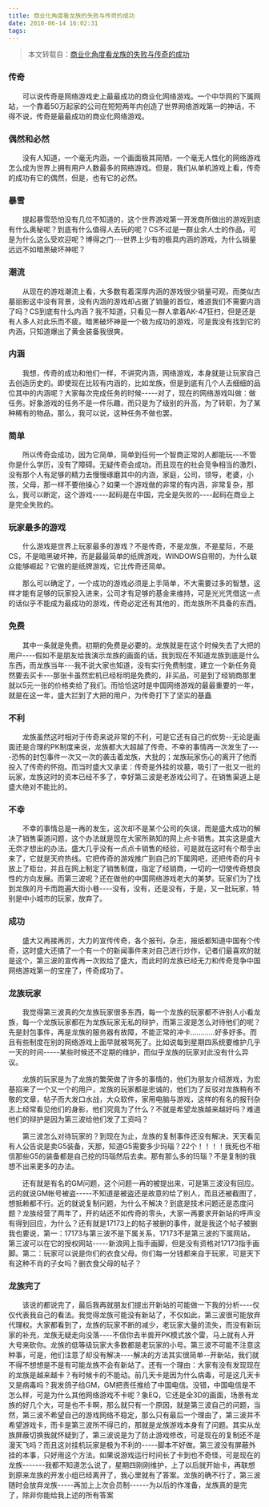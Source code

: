 ```yaml
---
title: 商业化角度看龙族的失败与传奇的成功
date: 2018-06-14 16:02:31
tags:
---
```


>本文转载自：[商业化角度看龙族的失败与传奇的成功](http://games.sina.com.cn/z/dragonraja/2003-08-06/30960.shtml)

### 传奇

　　可以说传奇是网络游戏史上最最成功的商业化网络游戏。一个中华网的下属网站，一个靠着50万起家的公司在短短两年内创造了世界网络游戏第一的神话，不得不说，传奇是最最成功的商业化网络游戏。

### 偶然和必然

　　没有人知道，一个毫无内涵，一个画面极其简陋，一个毫无人性化的网络游戏怎么成为世界上拥有用户人数最多的网络游戏。但是，我们从单机游戏上看，传奇的成功有它的偶然，但是，也有它的必然。

<escape><!-- more --></escape>

### 暴雪

　　提起暴雪恐怕没有几位不知道的，这个世界游戏第一开发商所做出的游戏到底有什么奥秘呢？到底有什么值得人去玩的呢？CS不过是一群业余人士的作品，可是为什么这么受欢迎呢？博得之门---世界上少有的极具内涵的游戏，为什么销量远远不如暗黑破坏神呢？

### 潮流

　　从现在的游戏潮流上看，大多数有着深厚内涵的游戏很少销量可观，而类似古墓丽影这中没有背景，没有内涵的游戏却占据了销量的首位，难道我们不需要内涵了吗？CS到底有什么内涵？我不知道，只看见一群人拿着AK-47狂扫，但是还是有人多人对此乐而不疲。暗黑破坏神是一个极为成功的游戏，可是我没有找到它的内涵，只知道爆出了黄金装备我很爽。

### 内涵

　　我想，传奇的成功和他们一样，不讲究内涵，网络游戏，本身就是让玩家自己去创造历史的。即使现在比较有内涵的，比如龙族，但是到底有几个人去细细的品位其中的内涵呢？大家每次完成任务的时候-----对了，现在的网络游戏叫做：做任务。好象游戏的任务不是一件乐趣，而只是为了级别的升高，为了转职，为了某种稀有的物品，那么，我可以说，这种任务不做也罢。

### 简单

　　所以传奇会成功，因为它简单，简单到任何一个智商正常的人都能玩---不管你是什么学历，没有了障碍。无疑传奇会成功。而且现在的社会竞争相当的激烈，没有那个人有足够的精力去慢慢琢磨其中的内涵，家庭，公司，领导，老婆，小孩，父母，那一样不要他操心？如果一个游戏做的非常的有内涵，非常复杂，那么，我可以断定，这个游戏-----起码是在中国，完全是失败的----起码在商业上是完全失败的。
　　
### 玩家最多的游戏

　　什么游戏是世界上玩家最多的游戏？不是传奇，不是龙族，不是星际，不是CS，不是暗黑破坏神，而是最最简单的纸牌游戏，WINDOWS自带的，为什么联众能够崛起？它做的是纸牌游戏，它比传奇还简单。

　　那么可以确定了，一个成功的游戏必须是上手简单，不大需要过多的智慧，这样才能有足够的玩家投入进来，公司才有足够的基金来维持，可是光光凭借这一点的话似乎不能成为最成功的游戏，传奇必定还有其他的，而龙族所不具备的东西。

### 免费

　　其中一条就是免费。初期的免费是必要的。龙族就是在这个时候失去了大把的用户----假如不是朋友给我演示龙族的画面的话，我到现在不知道龙族到底是什么东西，而龙族当年---我不说大家也知道，没有实行免费制度，建立一个新任务竟然要去买卡---那张卡虽然宏机已经标明是免费的，非买品，可是到了经销商那里就以5元一张的价格卖给了我们。而恰恰这时是中国网络游戏的最最重要的一年，就是在这一年，盛大拦到了大把的用户，为传奇打下了坚实的基矗

### 不利

　　龙族虽然这时相对于传奇来说非常的不利，可是它还有自己的优势--无论是画面还是合理的PK制度来说，龙族都大大超越了传奇。不幸的事情再一次发生了----恐怖的封包事件一次又一次的袭击着龙族，大批的；龙族玩家伤心的离开了他而投入了传奇的怀抱。而当时盛大又承诺：传奇是外挂的坟墓，吸引了一批又一批的玩家，龙族这时的资本已经不多了，幸好第三波是老游戏公司了。在销售渠道上是盛大绝对不能比的。

### 不幸

　　不幸的事情总是一再的发生，这次却不是某个公司的失误，而是盛大成功的解决了销售渠道问题，这个办法就是现在大家所熟知的网上点卡销售。其实这是盛大无奈才想出的办法。盛大几乎没有一点点卡销售的经验，可是就在这时有个帮手出来了，它就是天府热线。它把传奇的游戏推广到自己的下属网吧，还把传奇的月卡放上了柜台，并且在网上制定了销售制度，指定了经销商，一切的一切使传奇想良性的方向发展。而第三波呢？还在做他的中国网络游戏老大的美梦。玩家们为了找到龙族的月卡而跑遍大街小巷----没有，没有，还是没有，于是，又一批玩家，特别是中小城市的玩家，放弃了。

### 成功

　　盛大又再接再厉，大力的宣传传奇，各个报刊，杂志，报纸都知道中国有个传奇，这时盛大还搞了一个有一个的新闻事件来对自己进行炒作，记者们最喜欢的就是这个，第三波的宣传再一次败给了盛大，而此时的龙族已经无力和传奇竞争中国网络游戏第一的宝座了，传奇成功了。

### 龙族玩家

　　我觉得第三波真的欠龙族玩家很多东西，每一个龙族的玩家都不许别人小看龙族，每一个龙族玩家都在为龙族玩家无私的辩护，而第三波是怎么对待他们的呢？先是封包事件，再是龙族的服务器有故障，不能正常的冲卡…………好多好多。而且有些制度在别的网络游戏上面早就被骂死了。比如说每到星期四系统要维护几乎一天的时间-----某些时候还不定期的维护，而似乎龙族的玩家对此没有什么异议。

　　龙族的玩家是为了龙族的繁荣做了许多的事情的，他们为朋友介绍游戏，为宏基招来了一个又一个的用户，龙族的玩家都是忠诚的，他们为了反驳对龙族稍有不敬的文章，帖子而大发口水战，大众软件，家用电脑与游戏，这样的有名的报刊杂志上经常看见他们的身影，他们究竟为了什么？不就是希望龙族越来越好吗？难道他们的辩护是因为第三波给他们发了工资吗？

　　第三波怎么对待玩家的？到现在为止，龙族的复制事件还没有解决，天天看见有人公告说是卖G5装备，天那，知道G5需要多少玛瑙？22个！！！！我死也不相信那些G5的装备都是自己挖的玛瑙然后去卖。那有那么多的玛瑙？不是复制的我想不出来更多的办法。

　　还有就是有名的GM问题，这个问题一再的被提出来，可是第三波没有回应。远的就说GM帐号被盗-----不知道是被盗还是故意的给了别人，而且还被截图了，想抵赖都不行。近的就说复制问题，为什么不解决？到底是技术问题还是态度问题？龙族经营了两年了，开的站还不如传奇的零头，大家一再要求开新站的呼声没有得到回应，为什么？还有就是17173上的帖子被删的事件，就是我这个帖子被删我也要说，第一：17173与第三波不是下属关系，17173不是第三波的下属网站，第三波可以在它的授权网站-----新浪网上指手画脚，但是没有资格对17173指手画脚。第二：玩家可以说是你们的衣食父母。你们每一分钱都来自于玩家，可是天下有这种不肖的子女吗？删衣食父母的帖子？

### 龙族完了

　　该说的都说完了，最后我再就朋友们提出开新站的可能做一下我的分析----仅仅代表我自己的看法。我觉得龙族可能没有新站了，不仅如此，第三波很可能放弃代理权。大家都看到了，龙族的玩家不断的减少，老玩家大量的流失，而没有新玩家的补充，龙族无疑走向没落----不信你去半兽开PK模式放个雷，马上就有人开大号来砍你。龙族的低等级玩家大多数都是老玩家的小号。第三波不可能不注意这种事，可是，他们注意了却没有解决----解决的方法其实很简单--开新站，我们就不得不想想是不是有可能龙族不会有新站了。还有一个理由：大家有没有发现现在的龙族是越来越卡？有时候卡的不能动。前几天卡是因为什么病毒，可是这几天卡又是病毒吗？我发鸽子给GM，GM把责任推给了中国电信。没错，中国电信是不怎么样，可是为什么其他网络游戏不卡呢？象EQ，它还是全3D的画面，场景有龙族的好几个大，可是也不卡啊，那么就只有一个原因，就是第三波自己的问题，当然，第三波不希望自己的游戏网络不稳定，那么只有最后一个理由了，第三波并不希望游戏卡，而卡是第三波所不得已的，那就是龙族游戏本身有了问题。其实从龙族屏蔽切换我就怀疑到了，第三波说是为了防止游戏修改，可是现在的复制还不是漫天飞吗？而且这对挂机玩家是极为不利的-----脚本不好做。第三波没有屏蔽外挂的本事，只好用这个方法。如果说游戏运行时间长了卡到也不奇怪，可是现在的龙族-------我都不知道怎么说了，星期四刚刚维护，上了以后就开始卡，再联想到原来龙族的开发小组已经离开了，我心里就有了答案。龙族的确不行了，第三波随时会放弃龙族-----再加上上次会员制------为以后的作准备，龙族真的是完了，除非你能给我上述的所有答案